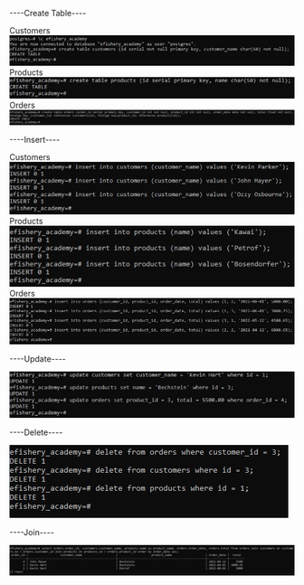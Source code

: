----Create Table----

Customers
![](../screenshot/CT_Customers.JPG)
Products
![](../screenshot/CT_Products.JPG)
Orders
![](../screenshot/CT_Orders.JPG)

----Insert----

Customers
![](../screenshot/Insert_Customers.JPG)
Products
![](../screenshot/Insert_Products.JPG)
Orders
![](../screenshot/Insert_Orders.JPG)

----Update----

![](../screenshot/Update.JPG)

----Delete----

![](../screenshot/Delete.JPG)

----Join----

![](../screenshot/Join.JPG)
